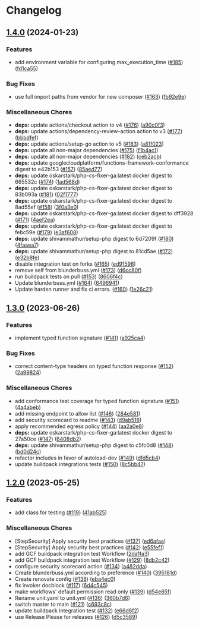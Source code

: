 # Changelog

## [1.4.0](https://github.com/GoogleCloudPlatform/functions-framework-php/compare/v1.3.0...v1.4.0) (2024-01-23)


### Features

* add environment variable for configuring max_execution_time ([#185](https://github.com/GoogleCloudPlatform/functions-framework-php/issues/185)) ([fd1ca55](https://github.com/GoogleCloudPlatform/functions-framework-php/commit/fd1ca55def1bf267caf8ed0bf6ee1625df64abbf))


### Bug Fixes

* use full import paths from vendor for new composer ([#163](https://github.com/GoogleCloudPlatform/functions-framework-php/issues/163)) ([fb92e9e](https://github.com/GoogleCloudPlatform/functions-framework-php/commit/fb92e9e198dbb71d9d70d7fc199e9981a6a42d26))


### Miscellaneous Chores

* **deps:** update actions/checkout action to v4 ([#176](https://github.com/GoogleCloudPlatform/functions-framework-php/issues/176)) ([a90c0f3](https://github.com/GoogleCloudPlatform/functions-framework-php/commit/a90c0f3393c3fba9c51d86052e8f1d5ed4987f04))
* **deps:** update actions/dependency-review-action action to v3 ([#177](https://github.com/GoogleCloudPlatform/functions-framework-php/issues/177)) ([bbbdfef](https://github.com/GoogleCloudPlatform/functions-framework-php/commit/bbbdfefafd2c791420ca4d0ffb185863003c062a))
* **deps:** update actions/setup-go action to v5 ([#183](https://github.com/GoogleCloudPlatform/functions-framework-php/issues/183)) ([a81f023](https://github.com/GoogleCloudPlatform/functions-framework-php/commit/a81f0232540711d0a6c022d857f7f45a555ec80d))
* **deps:** update all non-major dependencies ([#175](https://github.com/GoogleCloudPlatform/functions-framework-php/issues/175)) ([f1b4ac1](https://github.com/GoogleCloudPlatform/functions-framework-php/commit/f1b4ac13b75f80384fe5368907a5e629f924462f))
* **deps:** update all non-major dependencies ([#182](https://github.com/GoogleCloudPlatform/functions-framework-php/issues/182)) ([ceb2acb](https://github.com/GoogleCloudPlatform/functions-framework-php/commit/ceb2acb11802229bb7d1ae642925dd3e8ec06ec4))
* **deps:** update googlecloudplatform/functions-framework-conformance digest to e42b153 ([#157](https://github.com/GoogleCloudPlatform/functions-framework-php/issues/157)) ([85aed77](https://github.com/GoogleCloudPlatform/functions-framework-php/commit/85aed7719107da6c2c932281fcac3f538830cf63))
* **deps:** update oskarstark/php-cs-fixer-ga:latest docker digest to 665532c ([#174](https://github.com/GoogleCloudPlatform/functions-framework-php/issues/174)) ([1ad568d](https://github.com/GoogleCloudPlatform/functions-framework-php/commit/1ad568dc86f97bc5fe6cde8f4993fade3c3dc859))
* **deps:** update oskarstark/php-cs-fixer-ga:latest docker digest to 83b093a ([#181](https://github.com/GoogleCloudPlatform/functions-framework-php/issues/181)) ([02f1777](https://github.com/GoogleCloudPlatform/functions-framework-php/commit/02f1777308e9c66ecdc52fc9a21f2d713fa93383))
* **deps:** update oskarstark/php-cs-fixer-ga:latest docker digest to 8ad55ef ([#158](https://github.com/GoogleCloudPlatform/functions-framework-php/issues/158)) ([3f0a3e0](https://github.com/GoogleCloudPlatform/functions-framework-php/commit/3f0a3e0019155d34374eae5a5a8594293910b132))
* **deps:** update oskarstark/php-cs-fixer-ga:latest docker digest to dff3928 ([#171](https://github.com/GoogleCloudPlatform/functions-framework-php/issues/171)) ([4aef2ea](https://github.com/GoogleCloudPlatform/functions-framework-php/commit/4aef2eabe4e85ea131b1bf3aba18d7ed95d1a6b2))
* **deps:** update oskarstark/php-cs-fixer-ga:latest docker digest to febc59e ([#179](https://github.com/GoogleCloudPlatform/functions-framework-php/issues/179)) ([e3af608](https://github.com/GoogleCloudPlatform/functions-framework-php/commit/e3af6084e305ad07b8dde1046d602587ae701f50))
* **deps:** update shivammathur/setup-php digest to 6d7209f ([#180](https://github.com/GoogleCloudPlatform/functions-framework-php/issues/180)) ([4faaea7](https://github.com/GoogleCloudPlatform/functions-framework-php/commit/4faaea7cf011e5c01ea9af54fdbf361364e5341a))
* **deps:** update shivammathur/setup-php digest to 81cd5ae ([#172](https://github.com/GoogleCloudPlatform/functions-framework-php/issues/172)) ([e32b8fe](https://github.com/GoogleCloudPlatform/functions-framework-php/commit/e32b8fe42519d28b369be538489269399bbadc69))
* disable integration test on forks ([#165](https://github.com/GoogleCloudPlatform/functions-framework-php/issues/165)) ([ed91598](https://github.com/GoogleCloudPlatform/functions-framework-php/commit/ed9159810386612c51b416daacc77d510b550741))
* remove self from blunderbuss.yml ([#173](https://github.com/GoogleCloudPlatform/functions-framework-php/issues/173)) ([d6cc80f](https://github.com/GoogleCloudPlatform/functions-framework-php/commit/d6cc80f60e9b6b75dfd492007ca6c2dc4de02ffe))
* run buildpack tests on pull ([#153](https://github.com/GoogleCloudPlatform/functions-framework-php/issues/153)) ([8606f4c](https://github.com/GoogleCloudPlatform/functions-framework-php/commit/8606f4c5ca32d5108d977d476bb53265c41d68c4))
* Update blunderbuss.yml ([#164](https://github.com/GoogleCloudPlatform/functions-framework-php/issues/164)) ([6496941](https://github.com/GoogleCloudPlatform/functions-framework-php/commit/649694181b45175a91dd97d932cfdddeef83bdf4))
* Update harden runner and fix ci errors. ([#160](https://github.com/GoogleCloudPlatform/functions-framework-php/issues/160)) ([1e26c21](https://github.com/GoogleCloudPlatform/functions-framework-php/commit/1e26c21b0cf7908f50645a86b819fa8eaf5b3d1e))

## [1.3.0](https://github.com/GoogleCloudPlatform/functions-framework-php/compare/v1.2.0...v1.3.0) (2023-06-26)


### Features

* implement typed function signature ([#141](https://github.com/GoogleCloudPlatform/functions-framework-php/issues/141)) ([a925ca4](https://github.com/GoogleCloudPlatform/functions-framework-php/commit/a925ca45efce9a99ea3420a542514757107d6ef3))


### Bug Fixes

* correct content-type headers on typed function response ([#152](https://github.com/GoogleCloudPlatform/functions-framework-php/issues/152)) ([2a99824](https://github.com/GoogleCloudPlatform/functions-framework-php/commit/2a99824f547d5407bbe639753ee97249b0b2de6f))


### Miscellaneous Chores

* add conformance test coverage for typed function signature ([#151](https://github.com/GoogleCloudPlatform/functions-framework-php/issues/151)) ([4a4abeb](https://github.com/GoogleCloudPlatform/functions-framework-php/commit/4a4abebd95f1368bcef3da18087f197482907111))
* add missing endpoint to allow list ([#146](https://github.com/GoogleCloudPlatform/functions-framework-php/issues/146)) ([284e581](https://github.com/GoogleCloudPlatform/functions-framework-php/commit/284e5812f2eac0514e1d974d7f62c37b6611548d))
* add security scorecard to readme ([#143](https://github.com/GoogleCloudPlatform/functions-framework-php/issues/143)) ([d9ab518](https://github.com/GoogleCloudPlatform/functions-framework-php/commit/d9ab518fd8d86a439c2312e5d584ec5af336b485))
* apply recommended egress policy ([#144](https://github.com/GoogleCloudPlatform/functions-framework-php/issues/144)) ([aa2a0e8](https://github.com/GoogleCloudPlatform/functions-framework-php/commit/aa2a0e87484974a7e997c7b2a831dd496b2b05bd))
* **deps:** update oskarstark/php-cs-fixer-ga:latest docker digest to 27a50ce ([#147](https://github.com/GoogleCloudPlatform/functions-framework-php/issues/147)) ([6408db2](https://github.com/GoogleCloudPlatform/functions-framework-php/commit/6408db2bce395f5613d0eadb26c401e77cf816eb))
* **deps:** update shivammathur/setup-php digest to c5fc0d8 ([#148](https://github.com/GoogleCloudPlatform/functions-framework-php/issues/148)) ([bd0d24c](https://github.com/GoogleCloudPlatform/functions-framework-php/commit/bd0d24c545bb514a1d1837f033900860a74c9d5a))
* refactor includes in favor of autoload-dev ([#149](https://github.com/GoogleCloudPlatform/functions-framework-php/issues/149)) ([dfd5cb4](https://github.com/GoogleCloudPlatform/functions-framework-php/commit/dfd5cb4499ab1e9adfe3d94c10bc6daa81ca29ef))
* update buildpack integrations tests ([#150](https://github.com/GoogleCloudPlatform/functions-framework-php/issues/150)) ([8c5bb47](https://github.com/GoogleCloudPlatform/functions-framework-php/commit/8c5bb471254d9e62d81ebe6e7dbc5e0728863acf))

## [1.2.0](https://github.com/GoogleCloudPlatform/functions-framework-php/compare/v1.1.0...v1.2.0) (2023-05-25)


### Features

* add class for testing ([#119](https://github.com/GoogleCloudPlatform/functions-framework-php/issues/119)) ([41ab525](https://github.com/GoogleCloudPlatform/functions-framework-php/commit/41ab52514051df9976285fa788a7e7239dec7715))


### Miscellaneous Chores

* [StepSecurity] Apply security best practices ([#137](https://github.com/GoogleCloudPlatform/functions-framework-php/issues/137)) ([ed6afaa](https://github.com/GoogleCloudPlatform/functions-framework-php/commit/ed6afaad643862d9a0912ca2539fa4f1de0c4ecc))
* [StepSecurity] Apply security best practices ([#142](https://github.com/GoogleCloudPlatform/functions-framework-php/issues/142)) ([e55fef1](https://github.com/GoogleCloudPlatform/functions-framework-php/commit/e55fef1caf138837a2ca004bdd7498d92d311701))
* add GCF buildpack integration test Workflow ([2da1fa3](https://github.com/GoogleCloudPlatform/functions-framework-php/commit/2da1fa3ef34f632aa4179adef830972a5223b572))
* add GCF buildpack integration test Workflow ([#129](https://github.com/GoogleCloudPlatform/functions-framework-php/issues/129)) ([8db2c42](https://github.com/GoogleCloudPlatform/functions-framework-php/commit/8db2c426cd0c0e4ae32abfe62b2dbf9f73b0b013))
* configure security scorecard action ([#134](https://github.com/GoogleCloudPlatform/functions-framework-php/issues/134)) ([a482dda](https://github.com/GoogleCloudPlatform/functions-framework-php/commit/a482dda7017043ca41eefa6d4966fff8e8b08cff))
* Create blunderbuss.yml according to preference ([#140](https://github.com/GoogleCloudPlatform/functions-framework-php/issues/140)) ([395181d](https://github.com/GoogleCloudPlatform/functions-framework-php/commit/395181ded7bbd17c59112c52308848901a82f80f))
* Create renovate config ([#138](https://github.com/GoogleCloudPlatform/functions-framework-php/issues/138)) ([eba4ec0](https://github.com/GoogleCloudPlatform/functions-framework-php/commit/eba4ec09578131bfad90318b23cad364d21ab931))
* fix invoker docblock ([#117](https://github.com/GoogleCloudPlatform/functions-framework-php/issues/117)) ([6d4c545](https://github.com/GoogleCloudPlatform/functions-framework-php/commit/6d4c545183d4c2eb9d89d981904b488c377acd4a))
* make workflows' default permission read only ([#139](https://github.com/GoogleCloudPlatform/functions-framework-php/issues/139)) ([d54e85f](https://github.com/GoogleCloudPlatform/functions-framework-php/commit/d54e85f0c211c77c6de6c13c5f5dc921578b7d65))
* Rename unit.yaml to unit.yml ([#136](https://github.com/GoogleCloudPlatform/functions-framework-php/issues/136)) ([360b7d6](https://github.com/GoogleCloudPlatform/functions-framework-php/commit/360b7d6605077f2977539e9d8b3455df44847ad3))
* switch master to main ([#121](https://github.com/GoogleCloudPlatform/functions-framework-php/issues/121)) ([c693c8c](https://github.com/GoogleCloudPlatform/functions-framework-php/commit/c693c8c77166fab1fa88a8d47d3fb60768dc3c11))
* update buildpack integration test ([#132](https://github.com/GoogleCloudPlatform/functions-framework-php/issues/132)) ([e66d6f2](https://github.com/GoogleCloudPlatform/functions-framework-php/commit/e66d6f20b166f5ae9d216051aacdc7f39815568a))
* use Release Please for releases ([#126](https://github.com/GoogleCloudPlatform/functions-framework-php/issues/126)) ([d5c3589](https://github.com/GoogleCloudPlatform/functions-framework-php/commit/d5c3589012e2daeba963576eaf3748a7b4622b0f))

